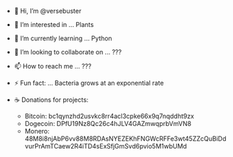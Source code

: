 - 👋 Hi, I’m @versebuster
- 👀 I’m interested in ... Plants
- 🌱 I’m currently learning ... Python
- 💞️ I’m looking to collaborate on ... ???
- 📫 How to reach me ... ???
- ⚡ Fun fact: ... Bacteria grows at an exponential  rate

- ☕ Donations for projects:
  - Bitcoin:  bc1qynzhd2usvkc8rr4acl3cpke66x9q7nqddht9zx
  - Dogecoin: DPfU19Nz8Qc26c4hJLV4GAZmwqprbVmVN8
  - Monero:   48M8i8njAbP6vv88M8RDAsNYEZEKhFNGWcRFFe3wt45ZZcQuBiDdvurPrAmTCaew2R4iTD4sExSfjGmSvd6pvio5M1wbUMd
<!---
versebuster/versebuster is a ✨ special ✨ repository because its `README.md` (this file) appears on your GitHub profile.
You can click the Preview link to take a look at your changes.
--->
